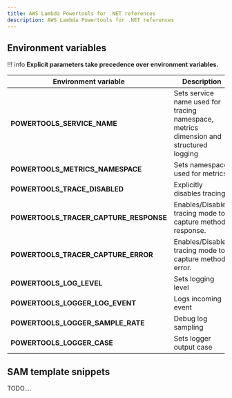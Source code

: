 ```yaml
---
title: AWS Lambda Powertools for .NET references
description: AWS Lambda Powertools for .NET references
---
```


## Environment variables

!!! info
    **Explicit parameters take precedence over environment variables.**

| Environment variable | Description | Utility | Default |
| ------------------------------------------------- | --------------------------------------------------------------------------------- | --------------------------------------------------------------------------------- | ------------------------------------------------- |
| **POWERTOOLS_SERVICE_NAME** | Sets service name used for tracing namespace, metrics dimension and structured logging | All | `"service_undefined"` |
| **POWERTOOLS_METRICS_NAMESPACE** | Sets namespace used for metrics | [Metrics](./core/metrics) | `None` |
| **POWERTOOLS_TRACE_DISABLED** | Explicitly disables tracing | [Tracing](./core/tracer) | `false` |
| **POWERTOOLS_TRACER_CAPTURE_RESPONSE** | Enables/Disables tracing mode to capture method response. | [Tracing](./core/tracer) | `true` |
| **POWERTOOLS_TRACER_CAPTURE_ERROR** | Enables/Disables tracing mode to capture method error. | [Tracing](./core/tracer) | `true` |
| **POWERTOOLS_LOG_LEVEL** | Sets logging level | [Logging](./core/logger) | `Information` |
| **POWERTOOLS_LOGGER_LOG_EVENT** | Logs incoming event | [Logging](./core/logger) | `false` |
| **POWERTOOLS_LOGGER_SAMPLE_RATE** | Debug log sampling | [Logging](./core/logger) | `0` |
| **POWERTOOLS_LOGGER_CASE** | Sets logger output case | [Logging](./core/logger) | `SnakeCase` |

## SAM template snippets

TODO.... 
